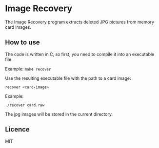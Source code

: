 # Image Recovery

The Image Recovery program extracts deleted JPG pictures from memory card images.

## How to use

The code is written in C, so first, you need to compile it into an executable file.

Example:
`make recover`

Use the resulting executable file with the path to a card image:

```
recover <card-image>
```

Example:

```
./recover card.raw
```

The jpg images will be stored in the current directory.

## Licence

MIT
